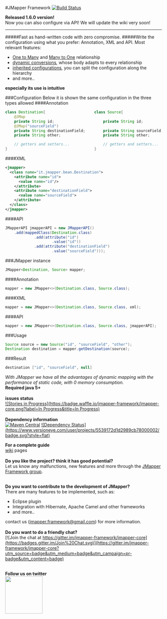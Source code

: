 #JMapper Framework [![Build Status](https://travis-ci.org/jmapper-framework/jmapper-core.svg?branch=master)](https://travis-ci.org/jmapper-framework/jmapper-core)

**Released 1.6.0 version!**<br>
Now you can also configure via API! We will update the wiki very soon!

--------

#####Fast as hand-written code with zero compromise.
#####Write the configuration using what you prefer: Annotation, XML and API.
Most relevant features:

  * [One to Many](https://github.com/jmapper-framework/jmapper-core/wiki/One-To-Many) and [Many to One](https://github.com/jmapper-framework/jmapper-core/wiki/Many-To-One) relationship
  * [dynamic conversions](https://github.com/jmapper-framework/jmapper-core/wiki/Conversion-examples), whose body adapts to every relationship
  * [inherited configurations](https://github.com/jmapper-framework/jmapper-core/wiki/Inheritance-examples), you can split the configuration along the hierarchy
  * and more..
   
  
**especially its use is intuitive**

###Configuration
Below it is shown the same configuration in the three types allowed
####Annotation
```java
class Destination{                      class Source{
    @JMap
    private String id;                      private String id;
    @JMap("sourceField")                    
    private String destinationField;        private String sourceField;
    private String other;                   private String other;

    // getters and setters...               // getters and setters...
}                                       }
```
####XML
```xml
<jmapper>
  <class name="it.jmapper.bean.Destination">
    <attribute name="id">
      <value name="id"/>
    </attribute>
    <attribute name="destinationField">
      <value name="sourceField">
    </attribute>
  </class>
</jmapper>
```
####API
```java
JMapperAPI jmapperAPI = new JMapperAPI()
    .add(mappedClass(Destination.class)
             .add(attribute("id")
                     .value("id"))
             .add(attribute("destinationField")
                     .value("sourceField")));
```

###JMapper instance
```java
JMapper<Destination, Source> mapper;
```
####Annotation
```java
mapper = new JMapper<>(Destination.class, Source.class);
```
####XML
```java
mapper = new JMapper<>(Destination.class, Source.class, xml);
```
####API
```java
mapper = new JMapper<>(Destination.class, Source.class, jmapperAPI);
```
###Usage
```java
Source source = new Source("id", "sourceField", "other");
Destination destination = mapper.getDestination(source);
```
###Result
```java
destination ["id", "sourceField", null]
```
*With JMapper we have all the advantages of dynamic mapping with the performance of static code, with 0 memory consumption.*<br>
**Required java 5+**<br><br>
**issues status**
<br>[![Stories in Progress](https://badge.waffle.io/jmapper-framework/jmapper-core.png?label=In Progress&title=In Progress)](https://waffle.io/jmapper-framework/jmapper-core)<br><br>
**Dependency information**
<br>[![Maven Central](https://maven-badges.herokuapp.com/maven-central/com.googlecode.jmapper-framework/jmapper-core/badge.svg)](https://maven-badges.herokuapp.com/maven-central/com.googlecode.jmapper-framework/jmapper-core) [![Dependency Status] (https://www.versioneye.com/user/projects/5539172d1d2989cb78000002/badge.svg?style=flat)](https://www.versioneye.com/user/projects/5539172d1d2989cb78000002)<br>

**For a complete guide**<br>[wiki](https://github.com/jmapper-framework/jmapper-core/wiki) pages<br><br>
**Do you like the project? think it has good potential?**<br>
Let us know any malfunctions, new features and more through the [JMapper Framework group](https://groups.google.com/forum/#!forum/jmapper-framework).<br><br>

**Do you want to contribute to the development of JMapper?**<br> 
There are many features to be implemented, such as:
- Eclipse plugin
- Integration with Hibernate, Apache Camel and other frameworks
- and more..

contact us (jmapper.framework@gmail.com) for more information.<br><br>
**Do you want to do a friendly chat?**<br>
[![Join the chat at https://gitter.im/jmapper-framework/jmapper-core](https://badges.gitter.im/Join%20Chat.svg)](https://gitter.im/jmapper-framework/jmapper-core?utm_source=badge&utm_medium=badge&utm_campaign=pr-badge&utm_content=badge)<br><br>

**Follow us on twitter**<br>
<a href="https://twitter.com/jmapper_av"><img src="http://www.teachthought.com/wp-content/uploads/2012/10/twitter-logo-break.png" width="120" height="120" /></a>

